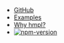 - [GitHub](https://github.com/hmpljs/hmpl)
- [Examples](https://github.com/hmpljs/examples)
- [Why hmpl?](#why-hmpl)
- [![npm-version](https://img.shields.io/npm/v/hmpl-js?logo=npm&color=0183ff&style=for-the-badge)](https://www.npmjs.com/package/hmpl-js)
